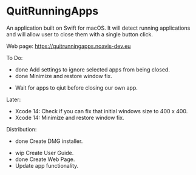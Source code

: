 # QuitRunningApps

An application built on Swift for macOS. It will detect running applications and will allow user to close them with a single button click.

Web page: https://quitrunningapps.noavis-dev.eu

To Do:
+ done Add settings to ignore selected apps from being closed.
+ done Minimize and restore window fix.
- Wait for apps to qiut before closing our own app.

Later:
- Xcode 14: Check if you can fix that initial windows size to 400 x 400.
- Xcode 14: Minimize and restore window fix.

Distribution:
+ done Create DMG installer.
- wip Create User Guide.
- done Create Web Page.
- Update app functionality.
